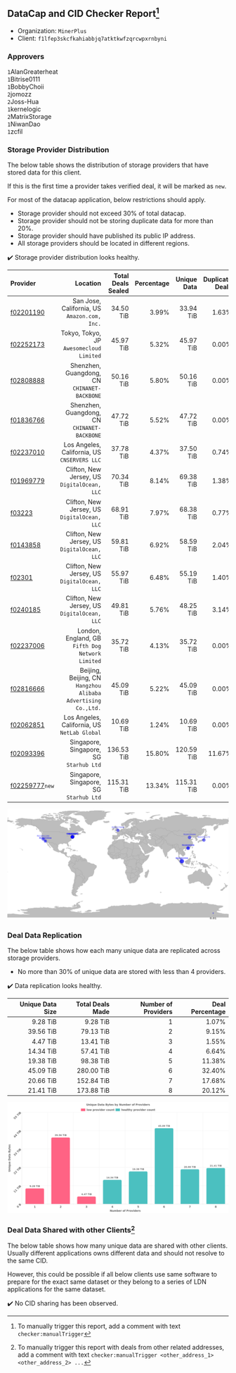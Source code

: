 ## DataCap and CID Checker Report[^1]
 - Organization: `MinerPlus`
 - Client: `f1lfep3skcfkahiabbjq7atktkwfzqrcwpxrnbyni`
### Approvers
`1`AlanGreaterheat<br/>`1`Bitrise0111<br/>`1`BobbyChoii<br/>`2`jomozz<br/>`2`Joss-Hua<br/>`1`kernelogic<br/>`2`MatrixStorage<br/>`1`NiwanDao<br/>`1`zcfil


### Storage Provider Distribution
The below table shows the distribution of storage providers that have stored data for this client.

If this is the first time a provider takes verified deal, it will be marked as `new`.

For most of the datacap application, below restrictions should apply.
 - Storage provider should not exceed 30% of total datacap.
 - Storage provider should not be storing duplicate data for more than 20%.
 - Storage provider should have published its public IP address.
 - All storage providers should be located in different regions.

✔️ Storage provider distribution looks healthy.

| Provider                                                    |                                                         Location | Total Deals Sealed | Percentage | Unique Data | Duplicate Deals |
| :---------------------------------------------------------- | ---------------------------------------------------------------: | -----------------: | ---------: | ----------: | --------------: |
| [f02201190](https://filfox.info/en/address/f02201190)       |                  San Jose, California, US<br/>`Amazon.com, Inc.` |          34.50 TiB |      3.99% |   33.94 TiB |           1.63% |
| [f02252173](https://filfox.info/en/address/f02252173)       |                      Tokyo, Tokyo, JP<br/>`Awesomecloud Limited` |          45.97 TiB |      5.32% |   45.97 TiB |           0.00% |
| [f02808888](https://filfox.info/en/address/f02808888)       |                  Shenzhen, Guangdong, CN<br/>`CHINANET-BACKBONE` |          50.16 TiB |      5.80% |   50.16 TiB |           0.00% |
| [f01836766](https://filfox.info/en/address/f01836766)       |                  Shenzhen, Guangdong, CN<br/>`CHINANET-BACKBONE` |          47.72 TiB |      5.52% |   47.72 TiB |           0.00% |
| [f02237010](https://filfox.info/en/address/f02237010)       |                  Los Angeles, California, US<br/>`CNSERVERS LLC` |          37.78 TiB |      4.37% |   37.50 TiB |           0.74% |
| [f01969779](https://filfox.info/en/address/f01969779)       |                  Clifton, New Jersey, US<br/>`DigitalOcean, LLC` |          70.34 TiB |      8.14% |   69.38 TiB |           1.38% |
| [f03223](https://filfox.info/en/address/f03223)             |                  Clifton, New Jersey, US<br/>`DigitalOcean, LLC` |          68.91 TiB |      7.97% |   68.38 TiB |           0.77% |
| [f0143858](https://filfox.info/en/address/f0143858)         |                  Clifton, New Jersey, US<br/>`DigitalOcean, LLC` |          59.81 TiB |      6.92% |   58.59 TiB |           2.04% |
| [f02301](https://filfox.info/en/address/f02301)             |                  Clifton, New Jersey, US<br/>`DigitalOcean, LLC` |          55.97 TiB |      6.48% |   55.19 TiB |           1.40% |
| [f0240185](https://filfox.info/en/address/f0240185)         |                  Clifton, New Jersey, US<br/>`DigitalOcean, LLC` |          49.81 TiB |      5.76% |   48.25 TiB |           3.14% |
| [f02237006](https://filfox.info/en/address/f02237006)       |              London, England, GB<br/>`Fifth Dog Network Limited` |          35.72 TiB |      4.13% |   35.72 TiB |           0.00% |
| [f02816666](https://filfox.info/en/address/f02816666)       | Beijing, Beijing, CN<br/>`Hangzhou Alibaba Advertising Co.,Ltd.` |          45.09 TiB |      5.22% |   45.09 TiB |           0.00% |
| [f02062851](https://filfox.info/en/address/f02062851)       |                  Los Angeles, California, US<br/>`NetLab Global` |          10.69 TiB |      1.24% |   10.69 TiB |           0.00% |
| [f02093396](https://filfox.info/en/address/f02093396)       |                       Singapore, Singapore, SG<br/>`Starhub Ltd` |         136.53 TiB |     15.80% |  120.59 TiB |          11.67% |
| [f02259777](https://filfox.info/en/address/f02259777)`new`  |                       Singapore, Singapore, SG<br/>`Starhub Ltd` |         115.31 TiB |     13.34% |  115.31 TiB |           0.00% |

<img src="https://raw.githubusercontent.com/data-preservation-programs/filplus-checker-assets/main/filecoin-project/filecoin-plus-large-datasets/issues/1840/1700816466832.png"/>

### Deal Data Replication
The below table shows how each many unique data are replicated across storage providers.

- No more than 30% of unique data are stored with less than 4 providers.

✔️ Data replication looks healthy.

| Unique Data Size | Total Deals Made | Number of Providers | Deal Percentage |
| ---------------: | ---------------: | ------------------: | --------------: |
|         9.28 TiB |         9.28 TiB |                   1 |           1.07% |
|        39.56 TiB |        79.13 TiB |                   2 |           9.15% |
|         4.47 TiB |        13.41 TiB |                   3 |           1.55% |
|        14.34 TiB |        57.41 TiB |                   4 |           6.64% |
|        19.38 TiB |        98.38 TiB |                   5 |          11.38% |
|        45.09 TiB |       280.00 TiB |                   6 |          32.40% |
|        20.66 TiB |       152.84 TiB |                   7 |          17.68% |
|        21.41 TiB |       173.88 TiB |                   8 |          20.12% |

<img src="https://raw.githubusercontent.com/data-preservation-programs/filplus-checker-assets/main/filecoin-project/filecoin-plus-large-datasets/issues/1840/1700816467805.png"/>

### Deal Data Shared with other Clients[^3]
The below table shows how many unique data are shared with other clients.
Usually different applications owns different data and should not resolve to the same CID.

However, this could be possible if all below clients use same software to prepare for the exact same dataset or they belong to a series of LDN applications for the same dataset.

✔️ No CID sharing has been observed.

[^1]: To manually trigger this report, add a comment with text `checker:manualTrigger`

[^2]: Deals from those addresses are combined into this report as they are specified with `checker:manualTrigger`

[^3]: To manually trigger this report with deals from other related addresses, add a comment with text `checker:manualTrigger <other_address_1> <other_address_2> ...`
